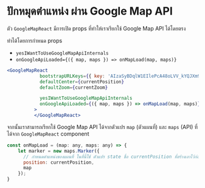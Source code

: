 
# ปักหมุดตำแหน่ง ผ่าน Google Map API

ตัว `GoogleMapReact` มีการเปิด props ที่ทำให้เราเรียกใช้ Google Map API ได้โดยตรง

ทำได้โดยการกำหนด props

- `yesIWantToUseGoogleMapApiInternals`
- `onGoogleApiLoaded={({ map, maps }) => onMapLoad(map, maps)}`

```jsx
<GoogleMapReact
            bootstrapURLKeys={{ key: 'AIzaSyBDqlW1EIlePcA48oLVV_kYQJXm9dQ75uw' }}
            defaultCenter={currentPosition}
            defaultZoom={currentZoom}

            yesIWantToUseGoogleMapApiInternals
            onGoogleApiLoaded={({ map, maps }) => onMapLoad(map, maps)}
          >
          </GoogleMapReact>
```

จากนั้นเราสามารถเรียกใช้ Google Map API ได้จากตัวแปร `map` (ตัวแผนที่) และ `maps` (API) ที่ได้จาก `GoogleMapReact` component

```js
const onMapLoad = (map: any, maps: any) => {
    let marker = new maps.Marker({
      // กำหนดตำแหน่งของแผนที่ ในที่นี้ใช้ ตัวแปร state ชื่อ currentPosition ที่สร้างเอาไว้ก่อนหน้านี้
      position: currentPosition,
      map
    });
}
```